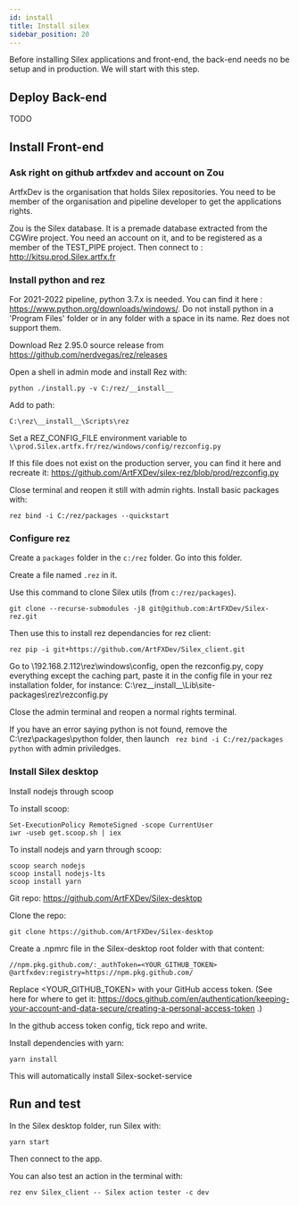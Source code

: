 ```yaml
---
id: install
title: Install silex
sidebar_position: 20
---
```


Before installing Silex applications and front-end, the back-end needs no be setup and in production. We will start with this step.

## Deploy Back-end

TODO

## Install Front-end

### Ask right on github artfxdev and account on Zou

ArtfxDev is the organisation that holds Silex repositories. You need to be member of the organisation and pipeline developer to get the applications rights.

Zou is the Silex database. It is a premade database extracted from the CGWire project. You need an account on it, and to be registered as a member of the TEST_PIPE project. Then connect to : http://kitsu.prod.Silex.artfx.fr

### Install python and rez

For 2021-2022 pipeline, python 3.7.x is needed. You can find it here : https://www.python.org/downloads/windows/. Do not install python in a 'Program Files' folder or in any folder with a space in its name. Rez does not support them.

Download Rez 2.95.0 source release from https://github.com/nerdvegas/rez/releases

Open a shell in admin mode and install Rez with:

```
python ./install.py -v C:/rez/__install__
```

Add to path:

```
C:\rez\__install__\Scripts\rez
```

Set a REZ_CONFIG_FILE environment variable to `\\prod.Silex.artfx.fr/rez/windows/config/rezconfig.py`

If this file does not exist on the production server, you can find it here and recreate it: https://github.com/ArtFXDev/silex-rez/blob/prod/rezconfig.py

Close terminal and reopen it still with admin rights. Install basic packages with:

```
rez bind -i C:/rez/packages --quickstart
```

### Configure rez

Create a `packages` folder in the `c:/rez` folder. Go into this folder.

Create a file named `.rez` in it.

Use this command to clone Silex utils (from `c:/rez/packages`).

```
git clone --recurse-submodules -j8 git@github.com:ArtFXDev/Silex-rez.git
```

Then use this to install rez dependancies for rez client:

```
rez pip -i git+https://github.com/ArtFXDev/Silex_client.git
```

Go to \\192.168.2.112\rez\windows\config, open the rezconfig.py, copy everything except the caching part, paste it in the config file in your rez installation folder, for instance: C:\rez\_\_install\_\_\Lib\site-packages\rez\rezconfig.py

Close the admin terminal and reopen a normal rights terminal.

If you have an error saying python is not found, remove the C:\rez\packages\python folder, then launch ` rez bind -i C:/rez/packages python` with admin priviledges.

### Install Silex desktop

Install nodejs through scoop

To install scoop:

```
Set-ExecutionPolicy RemoteSigned -scope CurrentUser
iwr -useb get.scoop.sh | iex
```

To install nodejs and yarn through scoop:

```
scoop search nodejs
scoop install nodejs-lts
scoop install yarn
```

Git repo: https://github.com/ArtFXDev/Silex-desktop

Clone the repo:

```
git clone https://github.com/ArtFXDev/Silex-desktop
```

Create a .npmrc file in the Silex-desktop root folder with that content:

```
//npm.pkg.github.com/:_authToken=<YOUR_GITHUB_TOKEN>
@artfxdev:registry=https://npm.pkg.github.com/
```

Replace <YOUR_GITHUB_TOKEN> with your GitHub access token.
(See here for where to get it: https://docs.github.com/en/authentication/keeping-your-account-and-data-secure/creating-a-personal-access-token .)

In the github access token config, tick repo and write.

Install dependencies with yarn:

```
yarn install
```

This will automatically install Silex-socket-service

## Run and test

In the Silex desktop folder, run Silex with:

```
yarn start
```

Then connect to the app.

You can also test an action in the terminal with:

```
rez env Silex_client -- Silex action tester -c dev
```
